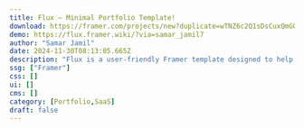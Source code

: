 ```yaml
---
title: Flux — Minimal Portfolio Template!
download: https://framer.com/projects/new?duplicate=wTNZ6c2Q1sDsCuxQmGQD&via=samar_jamil7&duplicateType=siteTemplate
demo: https://flux.framer.wiki/?via=samar_jamil7
author: "Samar Jamil"
date: 2024-11-30T08:13:05.665Z
description: "Flux is a user-friendly Framer template designed to help you quickly set up your personal portfolio website. Its customizable features, sleek design, and attention to detail allow you to showcase your work effectively."
ssg: ["Framer"]
css: []
ui: []
cms: []
category: [Portfolio,SaaS]
draft: false
---
```

